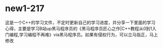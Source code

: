 # new1-217
这是一个C++的学习文件，不定时更新自己的学习进度，并分享一下里面的学习心得，主要是学习B站up黑马程序员的《黑马程序员匠心之作|C++教程从0到1入门编程,学习编程不再难》via黑马程序员。如果有侵权行为，可以立马指正，马上修改
